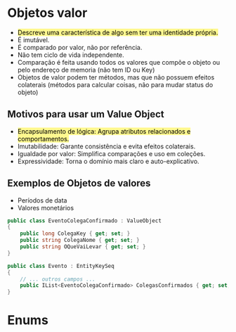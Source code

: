 # Objetos valor
- <mark style="background-color: #fff88f; color: black"> Descreve uma característica de algo sem ter uma identidade própria.</mark>
- É imutável.
- É comparado por valor, não por referência.
- Não tem ciclo de vida independente.
- Comparação é feita usando todos os valores que compõe o objeto ou pelo endereço de memoria (não tem ID ou Key)
- Objetos de valor podem ter métodos, mas que não possuem efeitos colaterais (métodos para calcular coisas, não para mudar status do objeto)

## Motivos para usar um Value Object
- <mark style="background-color: #fff88f; color: black">Encapsulamento de lógica: Agrupa atributos relacionados e comportamentos.</mark>
- Imutabilidade: Garante consistência e evita efeitos colaterais.
- Igualdade por valor: Simplifica comparações e uso em coleções.
- Expressividade: Torna o domínio mais claro e auto-explicativo.

## Exemplos de Objetos de valores
- Períodos de data
- Valores monetários

```csharp
public class EventoColegaConfirmado : ValueObject
{
    public long ColegaKey { get; set; }
    public string ColegaNome { get; set; }
    public string OQueVaiLevar { get; set; }
}

public class Evento : EntityKeySeq
{
    // ... outros campos ...
    public IList<EventoColegaConfirmado> ColegasConfirmados { get; set; }
}
```

# Enums
